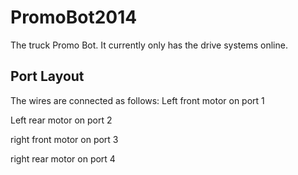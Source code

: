 PromoBot2014
============

The truck Promo Bot. It currently only has the drive systems online. 

Port Layout
-----------
The wires are connected as follows:
Left front motor on port 1

Left rear motor on port 2

right front motor on port 3

right rear motor on port 4
